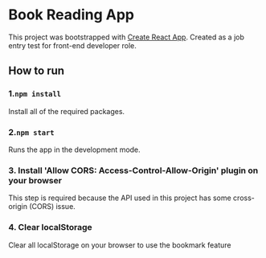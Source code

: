# Book Reading App

This project was bootstrapped with [Create React App](https://github.com/facebook/create-react-app). Created as a job entry test for front-end developer role.

## How to run

### 1.`npm install` 
Install all of the required packages.
### 2.`npm start`
Runs the app in the development mode.
### 3. Install 'Allow CORS: Access-Control-Allow-Origin' plugin on your browser
This step is required because the API used in this project has some cross-origin (CORS) issue.
### 4. Clear localStorage
Clear all localStorage on your browser to use the bookmark feature

